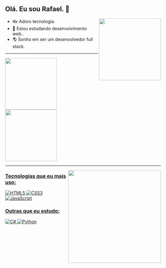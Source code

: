 <h2>Olá. Eu sou Rafael. 👋</h2>

<img width= 200px align="right" src="https://c4.wallpaperflare.com/wallpaper/370/158/366/4k-a-e-s-t-h-e-t-i-c-wallpaper-preview.jpg">

<ul align="left">
  <li>👓 Adoro tecnologia.</li>
  <li>🧠 Estou estudando desenvolvimento web..</li>
  <li>🌎 Sonho em ser um desenvolvedor full stack.</li>
</ul>

<hr/>

<div>
  <a href="https://github.com/rafaelsantosdev">
  <img height="167em" src="https://github-readme-stats.vercel.app/api?username=rafaelsantosdev&show_icons=true&theme=radical"/>
  <img height="167em" src="https://github-readme-stats.vercel.app/api/top-langs/?username=rafaelsantosdev&layout=compact&langs_count=7&theme=radical"/>
</div>
 
<hr/>
 
<img width= 300px align="right" src="https://images-wixmp-ed30a86b8c4ca887773594c2.wixmp.com/f/0540bd08-fcf6-46db-b773-2dc6d2ce3727/def8lo5-4d757b06-13c3-4cb8-bef3-c2cb59accc91.png?token=eyJ0eXAiOiJKV1QiLCJhbGciOiJIUzI1NiJ9.eyJzdWIiOiJ1cm46YXBwOjdlMGQxODg5ODIyNjQzNzNhNWYwZDQxNWVhMGQyNmUwIiwiaXNzIjoidXJuOmFwcDo3ZTBkMTg4OTgyMjY0MzczYTVmMGQ0MTVlYTBkMjZlMCIsIm9iaiI6W1t7InBhdGgiOiJcL2ZcLzA1NDBiZDA4LWZjZjYtNDZkYi1iNzczLTJkYzZkMmNlMzcyN1wvZGVmOGxvNS00ZDc1N2IwNi0xM2MzLTRjYjgtYmVmMy1jMmNiNTlhY2NjOTEucG5nIn1dXSwiYXVkIjpbInVybjpzZXJ2aWNlOmZpbGUuZG93bmxvYWQiXX0.tOqsPqKaOJUMR7i6VqKjKkjc162EIh-uHVu_gp5z7dM">
 
 <div align="left">
  <h3>Tecnologias que eu mais uso:</h3>
  <img src="https://img.shields.io/badge/HTML5-E34F26?style=for-the-badge&logo=html5&logoColor=white"  alt="HTML5">
  <img src="https://img.shields.io/badge/CSS3-1572B6?style=for-the-badge&logo=css3&logoColor=white](https://img.shields.io/badge/CSS3-1572B6?style=for-the-badge&logo=css3&logoColor=white"  alt="CSS3">
   <img src="https://img.shields.io/badge/JavaScript-323330?style=for-the-badge&logo=javascript&logoColor=F7DF1E"  alt="JavaScript">
  
  <h3>Outras que eu estudo:</h3>
  <img src="https://img.shields.io/badge/C%23-239120?style=for-the-badge&logo=c-sharp&logoColor=white" alt="C#">
  <img src="https://img.shields.io/badge/Python-14354C?style=for-the-badge&logo=python&logoColor=white"  alt="Python">
</div>
